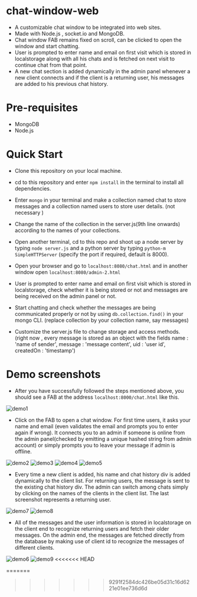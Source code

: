 # chat-window-web
- A customizable chat window to be integrated into web sites.
- Made with Node.js , socket.io and MongoDB.
- Chat window FAB remains fixed on scroll, can be clicked to open the window and start chatting.
- User is prompted to enter name and email on first visit which is stored in localstorage along with all his chats and is fetched on next visit to continue chat from that point.
- A new chat section is added dynamically in the admin panel whenever a new client connects and if the client is a returning user, his messages are added to his previous chat history.

# Pre-requisites
- MongoDB
- Node.js

# Quick Start
- Clone this repository on your local machine.

- cd to this repository and enter <code>npm install</code> in the terminal to install all dependencies.

- Enter <code>mongo</code> in your terminal and make a collection named chat to store messages and a collection named users to store user details. (not necessary )

- Change the name of the collection in the server.js(9th line onwards) according to the names of your collections.

- Open another terminal, cd to this repo and shoot up a node server by typing <code>node server.js</code> and a python server by typing <code>python-m SimpleHTTPServer</code> (specify the port if required, default is 8000). 

- Open your browser and go to <code>localhost:8080/chat.html</code> and in another window open <code>localhost:8080/admin-2.html</code>

- User is prompted to enter name and email on first visit which is stored in localstorage, check whether it is being stored or not and messages are being received on the admin panel or not.

- Start chatting and check whether the messages are being communicated properly or not by using <code>db.collection.find()</code> in your mongo  CLI. (replace collection by your collection name, say messages)

- Customize the server.js file to change storage and access methods. (right now , every message is stored as an object with the fields name : 'name of sender', message : 'message content', uid : 'user id', createdOn : 'timestamp')

# Demo screenshots
- After you have successfully followed the steps mentioned above, you should see a FAB at the address <code>localhost:8000/chat.html</code> like this.


![demo1](https://cloud.githubusercontent.com/assets/15071438/16568206/04f2beee-4245-11e6-990b-e600d93e62ab.png)



- Click on the FAB to open a chat window. For first time users, it asks your name and email (even validates the email and prompts you to enter again if wrong).
It connects you to an admin if someone is online from the admin panel(checked by emitting a unique hashed string from admin account) or simply prompts you to leave your message if admin is offline.



![demo2](https://cloud.githubusercontent.com/assets/15071438/16568207/04f7e8b0-4245-11e6-83db-ab421ee858fd.png)
![demo3](https://cloud.githubusercontent.com/assets/15071438/16568208/04f8d806-4245-11e6-966d-67b146a7c4cd.png)
![demo4](https://cloud.githubusercontent.com/assets/15071438/16568209/04fd9d78-4245-11e6-86c9-20b5dc7bfcf0.png)
![demo5](https://cloud.githubusercontent.com/assets/15071438/16568211/05060ff8-4245-11e6-93fc-80b659432454.png)


- Every time a new client is added, his name and chat history div is added dynamically to the client list. For returning users, the message is sent to the existing chat history div. The admin can switch among chats simply by clicking on the names of the clients in the client list.
The last screenshot represents a returning user.


![demo7](https://cloud.githubusercontent.com/assets/15071438/16568212/05260574-4245-11e6-8bf0-056ef653c969.png)
![demo8](https://cloud.githubusercontent.com/assets/15071438/16568213/052dee4c-4245-11e6-9b4a-5fc62efec05b.png)


- All of the messages and the user information is stored in localstorage on the client end to recognize returning users and fetch their older messages. On the admin end, the messages are fetched directly from the database by making use of client id to recognize the messages of different clients.


![demo6](https://cloud.githubusercontent.com/assets/15071438/16568210/0505665c-4245-11e6-9c8e-b141d0cfb4e1.png)
![demo9](https://cloud.githubusercontent.com/assets/15071438/16568214/0538c3d0-4245-11e6-8515-fdbfcea5aa36.png)
<<<<<<< HEAD

=======
>>>>>>> 9291f2584dc426be05d31c16d6221e01ee736d6d
